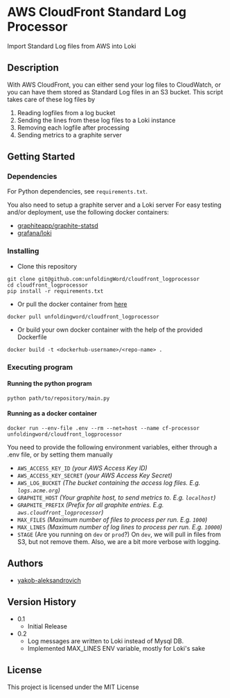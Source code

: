 # AWS CloudFront Standard Log Processor

Import Standard Log files from AWS into Loki

## Description

With AWS CloudFront, you can either send your log files to CloudWatch, 
or you can have them stored as Standard Log files in an S3 bucket. 
This script takes care of these log files by
1) Reading logfiles from a log bucket
2) Sending the lines from these log files to a Loki instance
3) Removing each logfile after processing
4) Sending metrics to a graphite server 

## Getting Started

### Dependencies

For Python dependencies, see `requirements.txt`.

You also need to setup a graphite server and a Loki server
For easy testing and/or deployment, use the following docker containers:
- [graphiteapp/graphite-statsd](https://hub.docker.com/r/graphiteapp/graphite-statsd)
- [grafana/loki](https://hub.docker.com/r/grafana/loki)


### Installing

- Clone this repository
```
git clone git@github.com:unfoldingWord/cloudfront_logprocessor
cd cloudfront_logprocessor
pip install -r requirements.txt
```

- Or pull the docker container from [here](https://hub.docker.com/r/unfoldingword/cloudfront_logprocessor)
```
docker pull unfoldingword/cloudfront_logprocessor
```

- Or build your own docker container with the help of the provided Dockerfile
```
docker build -t <dockerhub-username>/<repo-name> .
```

### Executing program
#### Running the python program
```
python path/to/repository/main.py
```

#### Running as a docker container
```
docker run --env-file .env --rm --net=host --name cf-processor unfoldingword/cloudfront_logprocessor
```

You need to provide the following environment variables, 
either through a .env file, or by setting them manually

- `AWS_ACCESS_KEY_ID` *(your AWS Access Key ID)*
- `AWS_ACCESS_KEY_SECRET` *(your AWS Access Key Secret)*
- `AWS_LOG_BUCKET` *(The bucket containing the access log files. E.g. `logs.acme.org`)*
- `GRAPHITE_HOST` *(Your graphite host, to send metrics to. E.g. `localhost`)*
- `GRAPHITE_PREFIX` *(Prefix for all graphite entries. E.g. `aws.cloudfront_logprocessor`)*
- `MAX_FILES` *(Maximum number of files to process per run. E.g. `1000`)*
- `MAX_LINES` *(Maximum number of log lines to process per run. E.g. `10000`)*
- `STAGE` (Are you running on `dev` or `prod`?)
On `dev`, we will pull in files from S3, but not remove them. Also, we are a bit more verbose with logging.

## Authors

- [yakob-aleksandrovich ](https://github.com/yakob-aleksandrovich)

## Version History

* 0.1
    * Initial Release
* 0.2
    * Log messages are written to Loki instead of Mysql DB.
    * Implemented MAX_LINES ENV variable, mostly for Loki's sake

## License

This project is licensed under the MIT License
